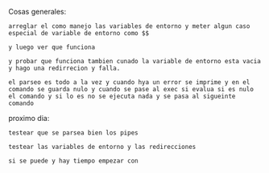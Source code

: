 Cosas generales:

	arreglar el como manejo las variables de entorno y meter algun caso especial de variable de entorno como $$ 

	y luego ver que funciona 

	y probar que funciona tambien cunado la variable de entorno esta vacia y hago una redirrecion y falla.

	el parseo es todo a la vez y cuando hya un error se imprime y en el comando se guarda nulo y cuando se pase al exec si evalua si es nulo el comando y si lo es no se ejecuta nada y se pasa al sigueinte comando

proximo dia:

	testear que se parsea bien los pipes

	testear las variables de entorno y las redirecciones 

	si se puede y hay tiempo empezar con 